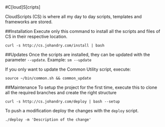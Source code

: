 #C[loud]S[cripts]

CloudScripts (CS) is where all my day to day scripts, templates and frameworks are stored.

##Installation
Execute only this command to install all the scripts and files of CS in their respective location.

```
curl -s http://cs.johandry.com/install | bash
```

##Updates
Once the scripts are installed, they can be updated with the parameter ``--update``. Example: ``sm --update``

If you only want to update the Common Utility script, execute:

```
source ~/bin/common.sh && common_update
```
##Maintenance
To setup the project for the first time, execute this to clone all the required branches and create the right structure

```
curl -s http://cs.johandry.com/deploy | bash --setup
```

To push a modification deploy the changes with the ``deploy`` script.

```
./deploy -m 'Description of the change'
```

